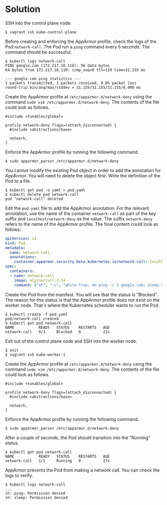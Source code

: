 # Solution

SSH into the control plane node.

```
$ vagrant ssh kube-control-plane
```

Before creating and enforcing the AppArmor profile, check the logs of the Pod `network-call`. The Pod run a `ping` command every 5 seconds. The command should be successful.

```
$ kubectl logs network-call
PING google.com (172.217.18.110): 56 data bytes
64 bytes from 172.217.18.110: icmp_seq=0 ttl=119 time=31.155 ms

--- google.com ping statistics ---
1 packets transmitted, 1 packets received, 0.0% packet loss
round-trip min/avg/max/stddev = 31.155/31.155/31.155/0.000 ms
```

Create the AppArmor profile at `/etc/apparmor.d/network-deny` using the command `sudo vim /etc/apparmor.d/network-deny`. The contents of the file could look as follows.

```
#include <tunables/global>

profile network-deny flags=(attach_disconnected) {
  #include <abstractions/base>

  network,
}
```

Enforce the AppArmor profile by running the following command.

```
$ sudo apparmor_parser /etc/apparmor.d/network-deny
```

You cannot modify the existing Pod object in order to add the annotation for AppArmor. You will need to delete the object first. Write the definition of the Pod to a file.

```
$ kubectl get pod -o yaml > pod.yaml
$ kubectl delete pod network-call
pod "network-call" deleted
```

Edit the `pod.yaml` file to add the AppArmor annotation. For the relevant annotation, use the name of the container `network-call` as part of the key suffix and `localhost/network-deny` as the value. The suffix `network-deny` refers to the name of the AppArmor profile. The final content could look as follows:

```yaml
apiVersion: v1
kind: Pod
metadata:
  name: network-call
  annotations:
    container.apparmor.security.beta.kubernetes.io/network-call: localhost/network-deny
spec:
  containers:
  - name: network-call
    image: alpine/curl:3.14
    command: ["sh", "-c", "while true; do ping -c 1 google.com; sleep 5; done"]
```

Create the Pod from the manifest. You will see that the status is "Blocked". The reason for this status is that the AppArmor profile does not exist on the worker node. That's where the Kubernetes scheduler wants to run the Pod.

```
$ kubectl create -f pod.yaml
pod/network-call created
$ kubectl get pod network-call
NAME           READY   STATUS    RESTARTS   AGE
network-call   0/1     Blocked   0          22s
```

Exit out of the control plane node and SSH into the worker node.

```
$ exit
$ vagrant ssh kube-worker-1
```

Create the AppArmor profile at `/etc/apparmor.d/network-deny` using the command `sudo vim /etc/apparmor.d/network-deny`. The contents of the file could look as follows.

```
#include <tunables/global>

profile network-deny flags=(attach_disconnected) {
  #include <abstractions/base>

  network,
}
```

Enforce the AppArmor profile by running the following command.

```
$ sudo apparmor_parser /etc/apparmor.d/network-deny
```

After a couple of seconds, the Pod should transition into the "Running" status.

```
$ kubectl get pod network-call
NAME           READY   STATUS    RESTARTS   AGE
network-call   1/1     Running   0          27s
```

AppArmor prevents the Pod from making a network call. You can check the logs to verify.

```
$ kubectl logs network-call
...
sh: ping: Permission denied
sh: sleep: Permission denied
```
